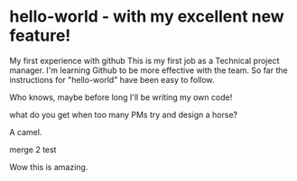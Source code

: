 # hello-world - with my excellent new feature!
My first experience with github 
This is my first job as a Technical project manager.  I'm learning Github to be more effective with the team.
So far the instructions for "hello-world" have been easy to follow.

Who knows, maybe before long I'll be writing my own code!

what do you get when too many PMs try and design a horse?

A camel.

merge 2 test

Wow this is amazing.
